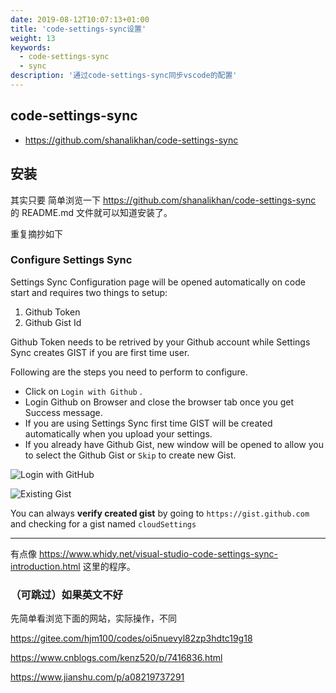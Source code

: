 ```yaml
---
date: 2019-08-12T10:07:13+01:00
title: 'code-settings-sync设置'
weight: 13
keywords:
  - code-settings-sync
  - sync
description: '通过code-settings-sync同步vscode的配置'
---
```



## code-settings-sync

- https://github.com/shanalikhan/code-settings-sync

## 安装

其实只要 简单浏览一下 https://github.com/shanalikhan/code-settings-sync 的 README.md 文件就可以知道安装了。

重复摘抄如下

### Configure Settings Sync


Settings Sync Configuration page will be opened automatically on code start and requires two things to setup:

1. Github Token
2. Github Gist Id

Github Token needs to be retrived by your Github account while Settings Sync creates GIST if you are first time user.

Following are the steps you need to perform to configure.

- Click on `Login with Github` .
- Login Github on Browser and close the browser tab once you get Success message.
- If you are using Settings Sync first time GIST will be created automatically when you upload your settings.
- If you already have Github Gist, new window will be opened to allow you to select the Github Gist or `Skip` to create new Gist.



![Login with GitHub](https://shanalikhan.github.io/img/login-with-github.png)


![Existing Gist](https://shanalikhan.github.io/img/existing-gist.png)


You can always **verify created gist** by going to `https://gist.github.com` and checking for a gist named `cloudSettings`

---

有点像 https://www.whidy.net/visual-studio-code-settings-sync-introduction.html 这里的程序。

### （可跳过）如果英文不好

先简单看浏览下面的网站，实际操作，不同

https://gitee.com/hjm100/codes/oi5nuevyl82zp3hdtc19g18

https://www.cnblogs.com/kenz520/p/7416836.html

https://www.jianshu.com/p/a08219737291